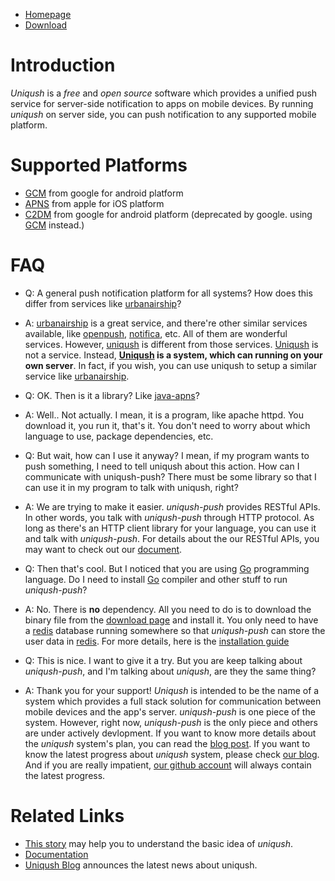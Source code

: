 - [Homepage](http://uniqush.org)
- [Download](http://uniqush.org/downloads.html)

# Introduction #

*Uniqush* is a _free_ and _open source_ software which provides a unified push
service for server-side notification to apps on mobile devices. By running
*uniqush* on server side, you can push notification to any supported mobile
platform.

# Supported Platforms #

- [GCM](http://developer.android.com/guide/google/gcm/index.html) from google for android platform
- [APNS](http://developer.apple.com/library/mac/#documentation/NetworkingInternet/Conceptual/RemoteNotificationsPG/ApplePushService/ApplePushService.html) from apple for iOS platform
- [C2DM](https://developers.google.com/android/c2dm/) from google for android platform (deprecated by google. using [GCM](http://developer.android.com/guide/google/gcm/index.html) instead.)

# FAQ #

- Q: A general push notification platform for all systems? How does this differ
  from services like [urbanairship](http://urbanairship.com)?
- A: [urbanairship](http://urbanairship.com) is a great service, and there're
  other similar services available, like [openpush](http://openpush.im/),
[notifica](https://notifica.re/), etc. All of them are wonderful services.
However, [uniqush](http://uniqush.org) is different from those services.
[Uniqush](http://uniqush.org) is not a service. Instead,
**[Uniqush](http://uniqush.org) is a system, which can running on your own
server**. In fact, if you wish, you can use uniqush to setup a similar service like [urbanairship](http://urbanairship.com).

- Q: OK. Then is it a library? Like
  [java-apns](https://github.com/notnoop/java-apns)?
- A: Well.. Not actually. I mean, it is a program, like apache httpd. You
  download it, you run it, that's it. You don't need to worry about which
language to use, package dependencies, etc. 

- Q: But wait, how can I use it anyway? I mean, if my program wants to push
  something, I need to tell uniqush about this action. How can I communicate
with uniqush-push? There must be some library so that I can use it in my
program to talk with uniqush, right?
- A: We are trying to make it easier. *uniqush-push* provides RESTful APIs. In
  other words, you talk with *uniqush-push* through HTTP protocol. As long as
there's an HTTP client library for your language, you can use it and talk with
*uniqush-push*. For details about the our RESTful APIs, you may want to check
out our [document](http://uniqush.org/documentation/index.html).

- Q: Then that's cool. But I noticed that you are using [Go](http://golang.org) programming language. Do I need to install [Go](http://golang.org) compiler and other stuff to run *uniqush-push*?
- A: No. There is **no** dependency. All you need to do is to download the
  binary file from the [download page](http://uniqush.org/downloads.html) and
install it. You only need to have a [redis](http://redis.io) database running
somewhere so that *uniqush-push* can store the user data in
[redis](http://redis.io). For more details, here is the [installation guide](http://uniqush.org/documentation/install.html)

- Q: This is nice. I want to give it a try. But you are keep talking about *uniqush-push*, and I'm talking about *uniqush*, are they the same thing?
- A: Thank you for your support! *Uniqush* is intended to be the name of a
  system which provides a full stack solution for communication between mobile
devices and the app's server. *uniqush-push* is one piece of the system.
However, right now, *uniqush-push* is the only piece and others are under
actively devlopment. If you want to know more details about the *uniqush*
system's plan, you can read the [blog
post](http://blog.uniqush.org/uniqush-after-go1.html). If you want to know the
latest progress about *uniqush* system, please check [our
blog](http://blog.uniqush.org/). And if you are really impatient, [our github
account](http://github.com/uniqush) will always contain the latest progress.

# Related Links #
- [This story](http://uniqush.org/wiki/UniqushStory) may help you to understand
the basic idea of *uniqush*.
- [Documentation](http://uniqush.org/wiki/UniqushDocumentIndex)
- [Uniqush Blog](http://blog.uniqush.org) announces the latest news about uniqush.

